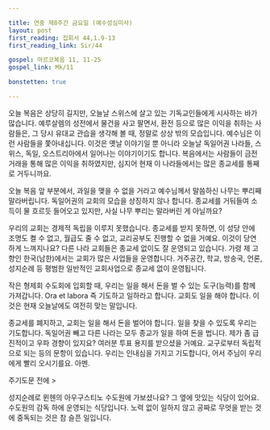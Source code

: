 ```yaml
---

title: 연중 제8주간 금요일 (예수성심미사)
layout: post 
first_reading: 집회서 44,1.9-13
first_reading_link: Sir/44

gospel: 마르코복음 11, 11-25
gospel_link: Mk/11

bonstetten: true

---
```







오늘 복음은 상당히 길지만, 오늘날 스위스에 살고 있는 기독교인들에게 시사하는 바가 많습니다. 예루살렘의 성전에서 물건을 사고 팔면서, 환전 등으로 많은 이익을 취하는 사람들은, 그 당시 유대교 관습을 생각해 볼 때, 정말로 상상 밖의 모습입니다. 예수님은 이런 사람들을 쫓아내십니다. 이것은 옛날 이야기일 뿐 아니라 오늘날 독일어권 나라들, 스위스, 독일, 오스트리아에서 일어나는 이야기이기도 합니다. 복음에서는 사람들이 금전거래을 통해 많은 이익을 취하였지만, 심지어 현재 이 나라들에서는 많은 종교세를 통째로 거두니까요. 

오늘 복음 앞 부분에서, 과일을 맺을 수 없을 거라고 예수님께서 말씀하신 나무는 뿌리째 말라버립니다. 독일어권의 교회의 모습을 상징하지 않나 합니다. 종교세를 거둬들여 소득이 물 흐르듯 들어오고 있지만, 사실 나무 뿌리는 말라버린 게 아닐까요? 

우리의 교회는 경제적 독립을 이루지 못했습니다. 종교세를 받지 못하면, 이 성당 안에 조명도 켤 수 없고, 월급도 줄 수 없고, 교리공부도 진행할 수 없을 거예요. 
이것이 당연하게 느껴지나요?
다른 나라 교회들은 종교세 없이도 잘 운영되고 있습니다. 가령 제 고향인 한국(남한)에서는 교회가 많은 사업들을 운영합니다. 거주공간, 학교, 방송국, 언론, 성지순례 등 평범한 일반적인 교회사업으로 종교세 없이 운영됩니다. 

작은 형제회 수도회에 입회할 때, 우리는 일을 해서 돈을 벌 수 있는 도구(능력)를 함께 가져갑니다. Ora et labora 즉 기도하고 일하라고 합니다. 교회도 일을 해야 합니다. 이것은 현재 오늘날에도 여전히 맞는 말입니다. 

종교세를 폐지하고, 교회는 일을 해서 돈을 벌어야 합니다. 일을 찾을 수 있도록 우리는 기도합니다. 독일어권 빼고 다른 나라는 모두 종교가 일을 하여 돈을 법니다. 제가 좀 급진적이고 우파 경향이 있지요? 여러분 투표 용지를 받으셨을 거예요. 교구로부터 독립적으로 되는 등의 문항이 있습니다. 우리는 인내심을 가지고 기도합니다, 어서 주님이 우리에게 빨리 오시기를요. 아멘.

주기도문 전에 >

성지순례로 뮌헨의 아우구스티노 수도원에 가보셨나요? 그 옆에 맛있는 식당이 있어요. 수도원의 감독 하에 운영되는 식당입니다. 노력 없이 일하지 않고 공짜로 무엇을 받는 것에 중독되는 것은 참 슬픈 일입니다.


